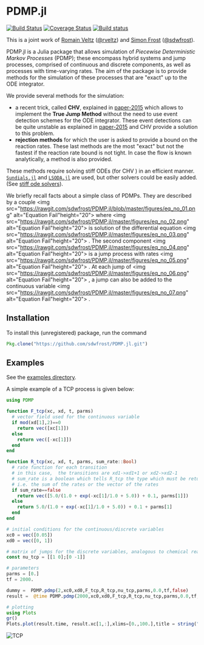 # PDMP.jl 

[![Build Status](https://travis-ci.org/sdwfrost/PDMP.jl.svg?branch=master)](https://travis-ci.org/sdwfrost/PDMP.jl)
[![Coverage Status](https://coveralls.io/repos/github/sdwfrost/PDMP.jl/badge.svg?branch=master)](https://coveralls.io/github/sdwfrost/PDMP.jl?branch=master)
[![Build status](https://ci.appveyor.com/api/projects/status/github/sdwfrost/PDMP.jl?svg=true&branch=master)](https://ci.appveyor.com/project/sdwfrost/pdmp-jl/branch/master)


This is a joint work of [Romain Veltz](https://romainveltz.pythonanywhere.com/) ([@rveltz](http://github.com/rveltz)) and [Simon Frost](http://www.vet.cam.ac.uk/directory/sdf22@cam.ac.uk) ([@sdwfrost](http://github.com/sdwfrost)).

PDMP.jl is a Julia package that allows simulation of *Piecewise Deterministic Markov Processes* (PDMP); these encompass hybrid systems and jump processes, comprised of continuous and discrete components, as well as processes with time-varying rates. The aim of the package is to provide methods for the simulation of these processes that are "exact" up to the ODE integrator.

We provide several methods for the simulation:

- a recent trick, called **CHV**, explained in [paper-2015](http://arxiv.org/abs/1504.06873) which allows to implement the **True Jump Method** without the need to use event detection schemes for the ODE integrator. These event detections can be quite unstable as explained in [paper-2015](http://arxiv.org/abs/1504.06873) and CHV provide a solution to this problem.
- **rejection methods** for which the user is asked to provide a bound on the reaction rates. These last methods are the most "exact" but not the fastest if the reaction rate bound is not tight. In case the flow is known analytically, a method is also provided.


These methods require solving stiff ODEs (for CHV ) in an efficient manner. [```Sundials.jl```](https://github.com/JuliaLang/Sundials.jl) and [```LSODA.jl```](https://github.com/rveltz/LSODA.jl) are used, but other solvers could be easily added. (See [stiff ode solvers](http://lh3lh3.users.sourceforge.net/solveode.shtml)).

We briefly recall facts about a simple class of PDMPs. They are described by a couple 
<img src="https://rawgit.com/sdwfrost/PDMP.jl/blob/master/figures/eq_no_01.png" alt="Equation Fail"height="20">
 where 
<img src="https://rawgit.com/sdwfrost/PDMP.jl/master/figures/eq_no_02.png" alt="Equation Fail"height="20">
 is solution of the differential equation 
<img src="https://rawgit.com/sdwfrost/PDMP.jl/master/figures/eq_no_03.png" alt="Equation Fail"height="20">
. The second component 
<img src="https://rawgit.com/sdwfrost/PDMP.jl/master/figures/eq_no_04.png" alt="Equation Fail"height="20">
 is a jump process with rates 
<img src="https://rawgit.com/sdwfrost/PDMP.jl/master/figures/eq_no_05.png" alt="Equation Fail"height="20">
. At each jump of 
<img src="https://rawgit.com/sdwfrost/PDMP.jl/master/figures/eq_no_06.png" alt="Equation Fail"height="20">
, a jump can also be added to the continuous variable 
<img src="https://rawgit.com/sdwfrost/PDMP.jl/master/figures/eq_no_07.png" alt="Equation Fail"height="20">
.

<!--We briefly recall facts about a simple class of PDMPs. They are decribed by a couple ![equation](http://www.sciweavers.org/tex2img.php?eq=(x_c,x_d)&bc=White&fc=Black&im=svg&fs=11&ff=arev&edit=) where ![equation](http://www.sciweavers.org/tex2img.php?eq=x_c&bc=White&fc=Black&im=svg&fs=11&ff=arev&edit=) is solution of the differential equation ![equation](http://www.sciweavers.org/tex2img.php?eq= dx_c/dt = F(x_c,x_d,t)&bc=White&fc=Black&im=svg&fs=11&ff=arev&edit=). The second component ![equation](http://www.sciweavers.org/tex2img.php?eq=x_d&bc=White&fc=Black&im=svg&fs=11&ff=arev&edit=) is a jump process with rates ![equation](http://www.sciweavers.org/tex2img.php?eq= R(x_c,x_d,t)&bc=White&fc=Black&im=svg&fs=11&ff=arev&edit=). At each jump of ![equation](http://www.sciweavers.org/tex2img.php?eq=x_d&bc=White&fc=Black&im=svg&fs=11&ff=arev&edit=), a jump can be added to the continuous variable ![equation](http://www.sciweavers.org/tex2img.php?eq=x_c&bc=White&fc=Black&im=svg&fs=11&ff=arev&edit=) too..-->

## Installation

To install this (unregistered) package, run the command 

```julia
Pkg.clone("https://github.com/sdwfrost/PDMP.jl.git")
```

## Examples

See the [examples directory](https://github.com/sdwfrost/PDMP.jl/tree/master/examples).

A simple example of a TCP process is given below:

```julia
using PDMP

function F_tcp(xc, xd, t, parms)
  # vector field used for the continuous variable
  if mod(xd[1],2)==0
    return vec([xc[1]])
  else
    return vec([-xc[1]])
  end
end

function R_tcp(xc, xd, t, parms, sum_rate::Bool)
  # rate function for each transition
  # in this case,  the transitions are xd1->xd1+1 or xd2->xd2-1
  # sum_rate is a boolean which tells R_tcp the type which must be returned:
  # i.e. the sum of the rates or the vector of the rates
  if sum_rate==false
    return vec([5.0/(1.0 + exp(-xc[1]/1.0 + 5.0)) + 0.1, parms[1]])
  else
    return 5.0/(1.0 + exp(-xc[1]/1.0 + 5.0)) + 0.1 + parms[1]
  end
end

# initial conditions for the continuous/discrete variables
xc0 = vec([0.05])
xd0 = vec([0, 1])

# matrix of jumps for the discrete variables, analogous to chemical reactions
const nu_tcp = [[1 0];[0 -1]]

# parameters  
parms = [0.]
tf = 2000.

dummy =  PDMP.pdmp(2,xc0,xd0,F_tcp,R_tcp,nu_tcp,parms,0.0,tf,false)
result =  @time PDMP.pdmp(2000,xc0,xd0,F_tcp,R_tcp,nu_tcp,parms,0.0,tf,false)

# plotting
using Plots
gr()
Plots.plot(result.time, result.xc[1,:],xlims=[0.,100.],title = string("#Jumps = ",length(result.time)))
```

![TCP](examples/tcp.png)
